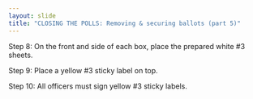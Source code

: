 ```yaml
---
layout: slide
title: "CLOSING THE POLLS: Removing & securing ballots (part 5)"
---
```


Step 8: On the front and side of each box, place the prepared white #3 sheets.

Step 9: Place a yellow #3 sticky label on top.

Step 10: All officers must sign yellow #3 sticky labels.